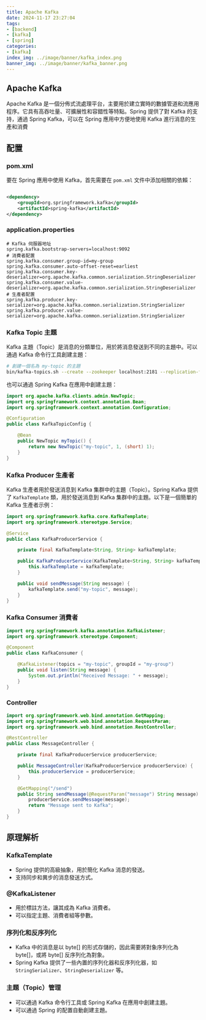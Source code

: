 ```yaml
---
title: Apache Kafka
date: 2024-11-17 23:27:04
tags:
- [backend]
- [kafka]
- [spring]
categories:
- [kafka]
index_img: ../image/banner/kafka_index.png
banner_img: ../image/banner/kafka_banner.png
---
```


## Apache Kafka

Apache Kafka 是一個分佈式流處理平台，主要用於建立實時的數據管道和流應用程序。它具有高吞吐量、可擴展性和容錯性等特點。Spring
提供了對 Kafka 的支持，通過 Spring Kafka，可以在 Spring 應用中方便地使用 Kafka 進行消息的生產和消費

## 配置

### pom.xml

要在 Spring 應用中使用 Kafka，首先需要在 `pom.xml` 文件中添加相關的依賴：

```xml

<dependency>
    <groupId>org.springframework.kafka</groupId>
    <artifactId>spring-kafka</artifactId>
</dependency>
```

### application.properties

```properties
# Kafka 伺服器地址
spring.kafka.bootstrap-servers=localhost:9092
# 消費者配置
spring.kafka.consumer.group-id=my-group
spring.kafka.consumer.auto-offset-reset=earliest
spring.kafka.consumer.key-deserializer=org.apache.kafka.common.serialization.StringDeserializer
spring.kafka.consumer.value-deserializer=org.apache.kafka.common.serialization.StringDeserializer
# 生產者配置
spring.kafka.producer.key-serializer=org.apache.kafka.common.serialization.StringSerializer
spring.kafka.producer.value-serializer=org.apache.kafka.common.serialization.StringSerializer

```

### Kafka Topic 主題  

Kafka 主題（Topic）是消息的分類單位，用於將消息發送到不同的主題中。可以通過 Kafka 命令行工具創建主題：

```bash
# 創建一個名為 my-topic 的主題
bin/kafka-topics.sh --create --zookeeper localhost:2181 --replication-factor 1 --partitions 1 --topic my-topic
```

也可以通過 Spring Kafka 在應用中創建主題：

```java
import org.apache.kafka.clients.admin.NewTopic;
import org.springframework.context.annotation.Bean;
import org.springframework.context.annotation.Configuration;

@Configuration
public class KafkaTopicConfig {

    @Bean
    public NewTopic myTopic() {
        return new NewTopic("my-topic", 1, (short) 1);
    }
}

```


### Kafka Producer 生產者

Kafka 生產者用於發送消息到 Kafka 集群中的主題（Topic）。Spring Kafka 提供了 `KafkaTemplate` 類，用於發送消息到 Kafka
集群中的主題。以下是一個簡單的 Kafka 生產者示例：

```java
import org.springframework.kafka.core.KafkaTemplate;
import org.springframework.stereotype.Service;

@Service
public class KafkaProducerService {

    private final KafkaTemplate<String, String> kafkaTemplate;

    public KafkaProducerService(KafkaTemplate<String, String> kafkaTemplate) {
        this.kafkaTemplate = kafkaTemplate;
    }

    public void sendMessage(String message) {
        kafkaTemplate.send("my-topic", message);
    }
}

```


### Kafka Consumer 消費者

```java
import org.springframework.kafka.annotation.KafkaListener;
import org.springframework.stereotype.Component;

@Component
public class KafkaConsumer {

    @KafkaListener(topics = "my-topic", groupId = "my-group")
    public void listen(String message) {
        System.out.println("Received Message: " + message);
    }
}
```

### Controller
```java
import org.springframework.web.bind.annotation.GetMapping;
import org.springframework.web.bind.annotation.RequestParam;
import org.springframework.web.bind.annotation.RestController;

@RestController
public class MessageController {

    private final KafkaProducerService producerService;

    public MessageController(KafkaProducerService producerService) {
        this.producerService = producerService;
    }

    @GetMapping("/send")
    public String sendMessage(@RequestParam("message") String message) {
        producerService.sendMessage(message);
        return "Message sent to Kafka";
    }
}

```

## 原理解析

### KafkaTemplate
- Spring 提供的高級抽象，用於簡化 Kafka 消息的發送。
- 支持同步和異步的消息發送方式。

### @KafkaListener

- 用於標註方法，讓其成為 Kafka 消費者。
- 可以指定主題、消費者組等參數。

### 序列化和反序列化

- Kafka 中的消息是以 byte[] 的形式存儲的，因此需要將對象序列化為 byte[]，或將 byte[] 反序列化為對象。
- Spring Kafka 提供了一些內置的序列化器和反序列化器，如 `StringSerializer`、`StringDeserializer` 等。

### 主題（Topic）管理

- 可以通過 Kafka 命令行工具或 Spring Kafka 在應用中創建主題。
- 可以通過 Spring 的配置自動創建主題。
